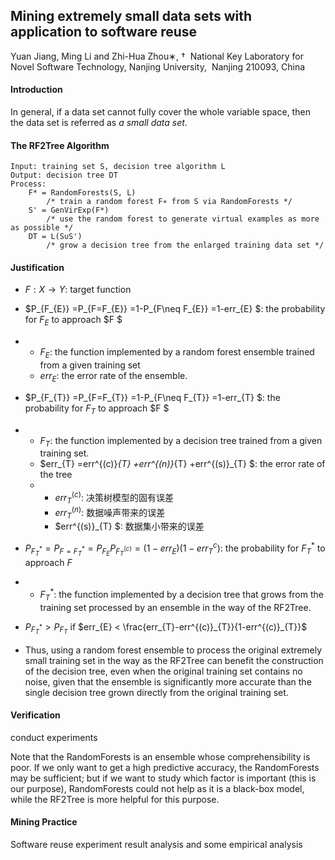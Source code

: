 ## Mining extremely small data sets with application to software reuse

Yuan Jiang, Ming Li and Zhi-Hua Zhou∗, †
​	National Key Laboratory for Novel Software Technology, Nanjing University,
​	Nanjing 210093, China 

#### Introduction

In general, if a data set cannot fully cover the whole variable space, then the data set is referred as
*a small data set*. 



#### The RF2Tree Algorithm

```
Input: training set S, decision tree algorithm L
Output: decision tree DT
Process:
	F* = RandomForests(S, L)
		/* train a random forest F∗ from S via RandomForests */
	S' = GenVirExp(F*)
		/* use the random forest to generate virtual examples as more as possible */
	DT = L(S∪S')
		/* grow a decision tree from the enlarged training data set */ 	
```

#### Justification

* $F: X\rightarrow  Y$: target function

* $P_{F_{E}} =P_{F=F_{E}} =1-P_{F\neq F_{E}} =1-err_{E} $: the probability for $F_{E}$ to approach $F $
* * $F_{E}$: the function implemented by a random forest ensemble trained from a given training set
  *  $err_{E}$: the error rate of the ensemble. 

* $P_{F_{T}} =P_{F=F_{T}} =1-P_{F\neq F_{T}} =1-err_{T} $: the probability for $F_{T}$ to approach $F $
* * $F_{T}$: the function implemented by a decision tree trained from a given training set. 
  * $err_{T} =err^{(c)}_{T} +err^{(n)}_{T} +err^{(s)}_{T} $: the error rate of the tree
  * * $err^{(c)}_{T}$: 决策树模型的固有误差   
    * $err^{(n)}_{T}$: 数据噪声带来的误差
    * $err^{(s)}_{T} $: 数据集小带来的误差

* $P_{F^{*}_{T}}=P_{F=F^{*}_{T}}=P_{F_{E}}P_{F^{(c)}_{T}}=(1-err_{E})(1-err^{c}_{T})$: the probability for $F^{*}_{T}$ to approach $F$
* * $F^{*}_{T}$: the function implemented by a decision tree that grows from the training set processed by an ensemble in the way of the RF2Tree.  

* $P_{F^{*}_{T}} > P_{F_{T}}$ if $err_{E} < \frac{err_{T}-err^{(c)}_{T}}{1-err^{(c)}_{T}}$

* Thus, using a random forest ensemble to process the original extremely small training set in the way as the RF2Tree can benefit the construction of the decision tree, even when the original training set contains no noise, given that the ensemble is significantly more accurate than the single decision tree grown directly from the original training set. 

#### Verification

conduct experiments

Note that the RandomForests is an ensemble whose comprehensibility is poor. If we only want to get a high predictive accuracy, the RandomForests may be sufficient; but if we want to study which factor is important (this is our purpose), RandomForests could not help as it is a black-box model, while the RF2Tree is more helpful for this purpose. 

#### Mining Practice

Software reuse  experiment result analysis and some empirical analysis 

